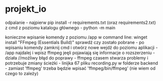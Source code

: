# projekt_io
odpalanie - najpierw pip install -r requirements.txt (oraz requirements2.txt)
z cmd z poziomu katalogu głównego - python -m main

konieczne wpisanie komendy z poziomu /app w command line: winget install "FFmpeg (Essentials Build)"
sprawdź czy zostało pobrane - po wpisaniu komendy zamknij cmd i otwórz nowe
wejdź do poziomu aplikacji - /app najdalej i wpisz ffmpeg
jeęli pojawiają się informacje o rozszerzeniu - działa
//możliwy błąd do poprawy - ffmpeg czasem stwarza problemy i potrzebuje zmiany ścieżki - linijka 67 pliku recording.py w folderze backend - zamiast 'ffmpeg' trzeba będzie wpisać 'ffmpeg/bin/ffmpeg' (nie wiem od czego to zależy)
